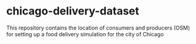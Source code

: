 # chicago-delivery-dataset
This repository contains the location of consumers and producers (OSM) for setting up a food delivery simulation for the city of Chicago
